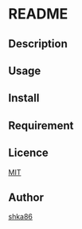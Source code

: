 README
====


## Description


## Usage


## Install

## Requirement


## Licence

[MIT](https://github.com/shka86/foo/blob/master/LICENCE)

## Author

[shka86](https://github.com/shka86)
